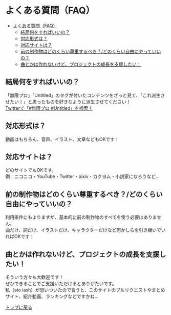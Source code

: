 # よくある質問（FAQ）

- [よくある質問（FAQ）](#よくある質問faq)
  - [結局何をすればいいの？](#結局何をすればいいの)
  - [対応形式は？](#対応形式は)
  - [対応サイトは？](#対応サイトは)
  - [前の制作物はどのくらい尊重するべき？/どのくらい自由にやっていいの？](#前の制作物はどのくらい尊重するべきどのくらい自由にやっていいの)
  - [曲とかは作れないけど、プロジェクトの成長を支援したい！](#曲とかは作れないけどプロジェクトの成長を支援したい)

## 結局何をすればいいの？
  
「無限プロ」「Untitled」のタグが付いたコンテンツをざっと見て、「これ派生させたい！」と思ったものを好きなように派生させてください！  
[Twitterで「#無限プロ #Untitled」を検索！](https://twitter.com/search?q=%23%E7%84%A1%E9%99%90%E3%83%97%E3%83%AD%20%23Untitled)

## 対応形式は？

動画はもちろん、音声、イラスト、文章などもOKです！

## 対応サイトは？

どのサイトでもOKです。  
例：ニコニコ・YouTube・Twitter・pixiv・カクヨム・小説家になろうなど…

## 前の制作物はどのくらい尊重するべき？/どのくらい自由にやっていいの？

利用条件にもよりますが、基本的に前の制作物のすべてを使う必要はありません。  
曲だけ、詞だけ、イラストだけ、キャラクターだけなど何かしらを引き継いでいればOKです！

## 曲とかは作れないけど、プロジェクトの成長を支援したい！

そういう方々も大歓迎です！  
ぜひできることでご支援いただけるとありがたいです。  
私（ato lash）が思いついたので言うと、このサイトのプルリクエストやまとめサイト、紹介動画、ランキングなどですかね…

[トップに戻る](./)
